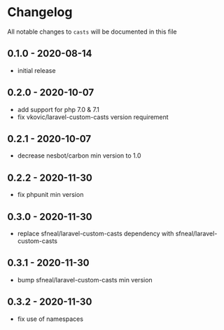 # Changelog

All notable changes to `casts` will be documented in this file

## 0.1.0 - 2020-08-14
- initial release


## 0.2.0 - 2020-10-07
- add support for php 7.0 & 7.1
- fix vkovic/laravel-custom-casts version requirement


## 0.2.1 - 2020-10-07
- decrease nesbot/carbon min version to 1.0


## 0.2.2 - 2020-11-30
- fix phpunit min version


## 0.3.0 - 2020-11-30
- replace sfneal/laravel-custom-casts dependency with sfneal/laravel-custom-casts


## 0.3.1 - 2020-11-30
- bump sfneal/laravel-custom-casts min version


## 0.3.2 - 2020-11-30
- fix use of namespaces
